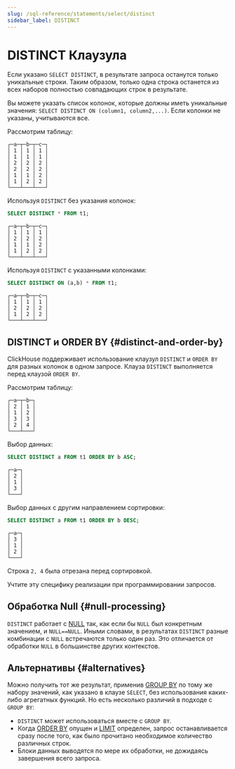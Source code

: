 ```yaml
---
slug: /sql-reference/statements/select/distinct
sidebar_label: DISTINCT
---
```



# DISTINCT Клаузула

Если указано `SELECT DISTINCT`, в результате запроса останутся только уникальные строки. Таким образом, только одна строка останется из всех наборов полностью совпадающих строк в результате.

Вы можете указать список колонок, которые должны иметь уникальные значения: `SELECT DISTINCT ON (column1, column2,...)`. Если колонки не указаны, учитываются все.

Рассмотрим таблицу:

```text
┌─a─┬─b─┬─c─┐
│ 1 │ 1 │ 1 │
│ 1 │ 1 │ 1 │
│ 2 │ 2 │ 2 │
│ 2 │ 2 │ 2 │
│ 1 │ 1 │ 2 │
│ 1 │ 2 │ 2 │
└───┴───┴───┘
```

Используя `DISTINCT` без указания колонок:

```sql
SELECT DISTINCT * FROM t1;
```

```text
┌─a─┬─b─┬─c─┐
│ 1 │ 1 │ 1 │
│ 2 │ 2 │ 2 │
│ 1 │ 1 │ 2 │
│ 1 │ 2 │ 2 │
└───┴───┴───┘
```

Используя `DISTINCT` с указанными колонками:

```sql
SELECT DISTINCT ON (a,b) * FROM t1;
```

```text
┌─a─┬─b─┬─c─┐
│ 1 │ 1 │ 1 │
│ 2 │ 2 │ 2 │
│ 1 │ 2 │ 2 │
└───┴───┴───┘
```

## DISTINCT и ORDER BY {#distinct-and-order-by}

ClickHouse поддерживает использование клаузул `DISTINCT` и `ORDER BY` для разных колонок в одном запросе. Клауза `DISTINCT` выполняется перед клаузой `ORDER BY`.

Рассмотрим таблицу:

``` text
┌─a─┬─b─┐
│ 2 │ 1 │
│ 1 │ 2 │
│ 3 │ 3 │
│ 2 │ 4 │
└───┴───┘
```

Выбор данных:

```sql
SELECT DISTINCT a FROM t1 ORDER BY b ASC;
```

``` text
┌─a─┐
│ 2 │
│ 1 │
│ 3 │
└───┘
```
Выбор данных с другим направлением сортировки:

```sql
SELECT DISTINCT a FROM t1 ORDER BY b DESC;
```

``` text
┌─a─┐
│ 3 │
│ 1 │
│ 2 │
└───┘
```

Строка `2, 4` была отрезана перед сортировкой.

Учтите эту специфику реализации при программировании запросов.

## Обработка Null {#null-processing}

`DISTINCT` работает с [NULL](/sql-reference/syntax#null) так, как если бы `NULL` был конкретным значением, и `NULL==NULL`. Иными словами, в результатах `DISTINCT` разные комбинации с `NULL` встречаются только один раз. Это отличается от обработки `NULL` в большинстве других контекстов.

## Альтернативы {#alternatives}

Можно получить тот же результат, применив [GROUP BY](/sql-reference/statements/select/group-by) по тому же набору значений, как указано в клаузе `SELECT`, без использования каких-либо агрегатных функций. Но есть несколько различий в подходе с `GROUP BY`:

- `DISTINCT` может использоваться вместе с `GROUP BY`.
- Когда [ORDER BY](../../../sql-reference/statements/select/order-by.md) опущен и [LIMIT](../../../sql-reference/statements/select/limit.md) определен, запрос останавливается сразу после того, как было прочитано необходимое количество различных строк.
- Блоки данных выводятся по мере их обработки, не дожидаясь завершения всего запроса.
